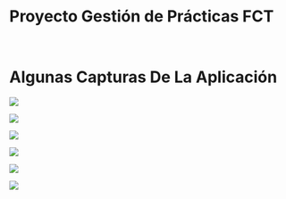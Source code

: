 <h1>Proyecto Gestión de Prácticas FCT </h1>
<br>



<h1>Algunas Capturas De La Aplicación </h1>

![](https://github.com/MiguelCast16/Proyecto-1-DAW-Miguel/blob/master/Captura%201.png)


![](https://github.com/MiguelCast16/Proyecto-1-DAW-Miguel/blob/master/Captura%202.png)


![](https://github.com/MiguelCast16/Proyecto-1-DAW-Miguel/blob/master/Captura%203.png)


![](https://github.com/MiguelCast16/Proyecto-1-DAW-Miguel/blob/master/Captura%204.png)


![](https://github.com/MiguelCast16/Proyecto-1-DAW-Miguel/blob/master/Captura%205.png)


![](https://github.com/MiguelCast16/Proyecto-1-DAW-Miguel/blob/master/Captura%206.png)
